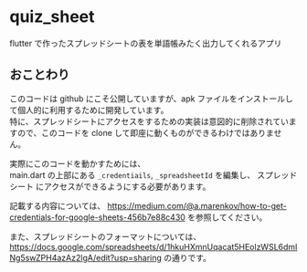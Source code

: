 # quiz_sheet

flutter で作ったスプレッドシートの表を単語帳みたく出力してくれるアプリ

## おことわり

このコードは github にこそ公開していますが、apk ファイルをインストールして個人的に利用するために開発しています。  
特に、スプレッドシートにアクセスをするための実装は意図的に削除されていますので、このコードを clone して即座に動くものができるわけではありません。

実際にこのコードを動かすためには、  
main.dart の上部にある `_credentiails`, `_spreadsheetId` を編集し、
スプレッドシート にアクセスができるようにする必要があります。

記載する内容については、
https://medium.com/@a.marenkov/how-to-get-credentials-for-google-sheets-456b7e88c430 を参照してください。


また、スプレッドシートのフォーマットについては、  
https://docs.google.com/spreadsheets/d/1hkuHXmnUqacat5HEolzWSL6dmINg5swZPH4azAz2lgA/edit?usp=sharing の通りです。